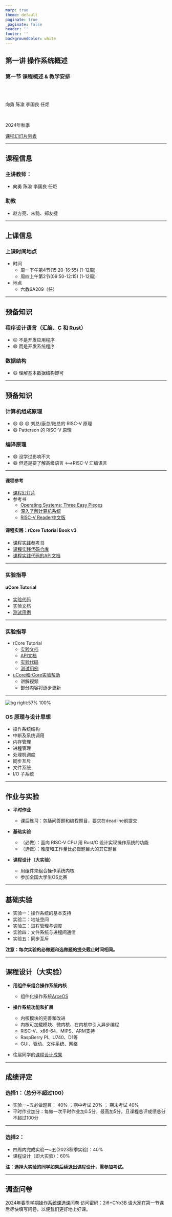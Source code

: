 ```yaml
---
marp: true
theme: default
paginate: true
_paginate: false
header: ''
footer: ''
backgroundColor: white
---
```


<!-- theme: gaia -->
<!-- _class: lead -->

## 第一讲 操作系统概述
### 第一节 课程概述 & 教学安排

<br>
<br>

向勇 陈渝 李国良 任炬 

<br>

2024年秋季

[课程幻灯片列表](https://www.yuque.com/xyong-9fuoz/qczol5/ewvhdy3epbwbkn3n)

---

## 课程信息

### 主讲教师：
  - 向勇 陈渝 李国良 任炬 

### 助教
  - 赵方亮、朱懿、郑友捷

---

## 上课信息

### 上课时间地点
- 时间
  - 周一下午第4节(15:20-16:55) (1-12周)
  - 周四上午第2节(09:50-12:15) (1-12周)
- 地点
   - 六教6A209（任）

----

## 预备知识

### 程序设计语言（汇编、C 和 Rust）
 - :confounded: 不是开发应用程序
 - :smile: 而是开发系统程序

### 数据结构
 - :smile: 理解基本数据结构即可

---

## 预备知识
### 计算机组成原理
 - :smile: :smile: :smile: 刘总/康总/陆总的 RISC-V 原理 
 - :smile: Patterson 的 RISC-V 原理

### 编译原理
 - :smile: 没学过影响不大 
 - :smile: 但还是要了解高级语言 <–>RISC-V 汇编语言


---

#### 课程参考
- [课程幻灯片](https://www.yuque.com/xyong-9fuoz/qczol5/ewvhdy3epbwbkn3n)
- 参考书
  - [Operating Systems: Three Easy Pieces](https://pages.cs.wisc.edu/~remzi/OSTEP/)
  - [深入了解计算机系统](https://hansimov.gitbook.io/csapp/)
  - [RISC-V Reader中文版](http://riscvbook.com/chinese/RISC-V-Reader-Chinese-v2p1.pdf)
#### 课程实践：rCore Tutorial Book v3
-  [课程实践参考书](https://learningos.github.io/rCore-Tutorial-Book-v3/)
-  [课程实践代码仓库](https://github.com/rcore-os/rCore-Tutorial-v3)
-  [课程实践代码的API文档](https://github.com/rcore-os/rCore-Tutorial-v3#os-api-docs)

---

### 实验指导


#### uCore Tutorial

- [实验代码](https://github.com/LearningOS/uCore-Tutorial-Code-2024A/)
- [实验文档](https://learningos.github.io/uCore-Tutorial-Guide-2024A/)
- [测试用例](https://github.com/LearningOS/uCore-Tutorial-Test-2024A/)

---

### 实验指导

* rCore Tutorial
  - [实验文档](https://learningos.github.io/rCore-Tutorial-Guide-2024A/)
  - [API文档](https://github.com/LearningOS/rCore-Tutorial-Guide-2024A/#os-api-docs-of-rcore-tutorial-code-2022a) 
  - [实验代码](https://github.com/LearningOS/rCore-Tutorial-Code-2024A)
  - [测试用例](https://github.com/LearningOS/rCore-Tutorial-Test-2024A)
* [uCore和rCore实验帮助](https://www.yuque.com/xyong-9fuoz/qczol5/ztzg6v1h3v2g4zcx)
  - 讲解视频
  - 部分内容将逐步更新

---


![bg right:57% 100%](figs/ucorearch.png)


### OS 原理与设计思想

- 操作系统结构
- 中断及系统调用
- 内存管理
- 进程管理
- 处理机调度
- 同步互斥
- 文件系统
- I/O 子系统


---

## 作业与实验

* **平时作业**
  - 课后练习：包括问答题和编程题目，要求在deadline前提交

* **基础实验**
  - （必做）：面向 RISC-V CPU 用 Rust/C 设计实现操作系统的功能
  - （选做）：难度和工作量比必做题目大的其它题目

* **课程设计（大实验）**
  - 用组件来组合操作系统内核 
  - 参加全国大学生OS比赛


---
## 基础实验
* 实验一：操作系统的基本支持
* 实验二：地址空间
* 实验三：进程管理与调度
* 实验四：文件系统与进程间通信
* 实验五：同步互斥

**注意：每次实验的必做题和选做题的提交截止时间相同。**


---

## 课程设计（大实验）

* **用组件来组合操作系统内核**

  - 组件化操作系统[ArceOS](http://arceos.org/overview.html)
* **操作系统功能和扩展**
  - 内核模块的完善和改进
  - 内核可加载模块、微内核、在内核中引入异步编程
  - RISC-V、x86-64、MIPS、ARM支持
  - RaspBerry PI、U740、D1等
  - GUI、驱动、文件系统、网络
* 往届同学的[课程设计成果](https://shimo.im/docs/QTPRT8h8jyGQCqkJ)

---

## 成绩评定

### 选择1：（总分不超过100） 
  - 实验一~五必做题目： 40% ；期中考试 20% ； 期末考试 40%
  - 平时作业加分：每做一次平时作业加0.5分，最高加5分，且课程总评成绩总分不超过100分

---

### 选择2： 
  - 四周内完成实验一~五(2023秋季实验)：40% 
  - 课程设计（即大实验）：60%

**注：选择大实验的同学如果后续退出课程设计，需参加考试。**

---

## 调查问卷

[2024年春季学期操作系统课选课问卷](http://oscourse2019.mikecrm.com/3xyV182)
访问密码：2i6+CYo3B
请大家在第一节课后尽快填写问卷，以便我们更好地上好课。